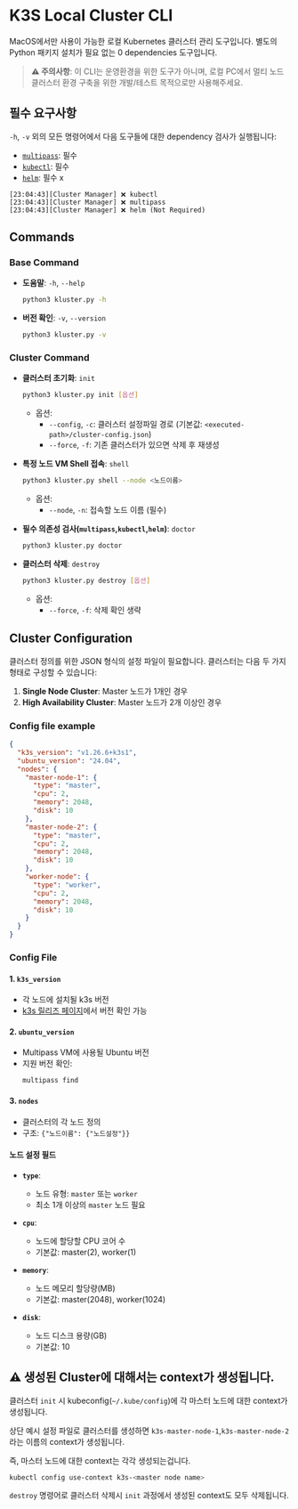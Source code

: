 # K3S Local Cluster CLI

MacOS에서만 사용이 가능한 로컬 Kubernetes 클러스터 관리 도구입니다. 별도의 Python 패키지 설치가 필요 없는 0 dependencies 도구입니다.

> **⚠️ 주의사항**: 이 CLI는 운영환경을 위한 도구가 아니며, 로컬 PC에서 멀티 노드 클러스터 환경 구축을 위한 개발/테스트 목적으로만 사용해주세요.

## 필수 요구사항

`-h`, `-v` 외의 모든 명령어에서 다음 도구들에 대한 dependency 검사가 실행됩니다:

- [`multipass`](https://canonical.com/multipass): 필수
- [`kubectl`](https://kubernetes.io/ko/docs/reference/kubectl/): 필수
- [`helm`](https://helm.sh/): 필수 x

```
[23:04:43][Cluster Manager] ❌ kubectl
[23:04:43][Cluster Manager] ❌ multipass
[23:04:43][Cluster Manager] ❌ helm (Not Required)
```

## Commands

### Base Command

- **도움말**: `-h`, `--help`

  ```bash
  python3 kluster.py -h
  ```

- **버전 확인**: `-v`, `--version`
  ```bash
  python3 kluster.py -v
  ```

### Cluster Command

- **클러스터 초기화**: `init`

  ```bash
  python3 kluster.py init [옵션]
  ```

  - 옵션:
    - `--config`, `-c`: 클러스터 설정파일 경로 (기본값: `<executed-path>/cluster-config.json`)
    - `--force`, `-f`: 기존 클러스터가 있으면 삭제 후 재생성

- **특정 노드 VM Shell 접속**: `shell`

  ```bash
  python3 kluster.py shell --node <노드이름>
  ```

  - 옵션:
    - `--node`, `-n`: 접속할 노드 이름 (필수)

- **필수 의존성 검사(`multipass`,`kubectl`,`helm`)**: `doctor`

  ```bash
  python3 kluster.py doctor
  ```

- **클러스터 삭제**: `destroy`
  ```bash
  python3 kluster.py destroy [옵션]
  ```
  - 옵션:
    - `--force`, `-f`: 삭제 확인 생략

## Cluster Configuration

클러스터 정의를 위한 JSON 형식의 설정 파일이 필요합니다. 클러스터는 다음 두 가지 형태로 구성할 수 있습니다:

1. **Single Node Cluster**: Master 노드가 1개인 경우
2. **High Availability Cluster**: Master 노드가 2개 이상인 경우

### Config file example

```json
{
  "k3s_version": "v1.26.6+k3s1",
  "ubuntu_version": "24.04",
  "nodes": {
    "master-node-1": {
      "type": "master",
      "cpu": 2,
      "memory": 2048,
      "disk": 10
    },
    "master-node-2": {
      "type": "master",
      "cpu": 2,
      "memory": 2048,
      "disk": 10
    },
    "worker-node": {
      "type": "worker",
      "cpu": 2,
      "memory": 2048,
      "disk": 10
    }
  }
}
```

### Config File

#### 1. `k3s_version`

- 각 노드에 설치될 k3s 버전
- [k3s 릴리즈 페이지](https://github.com/k3s-io/k3s/releases)에서 버전 확인 가능

#### 2. `ubuntu_version`

- Multipass VM에 사용될 Ubuntu 버전
- 지원 버전 확인:
  ```bash
  multipass find
  ```

#### 3. `nodes`

- 클러스터의 각 노드 정의
- 구조: `{"노드이름": {"노드설정"}}`

#### 노드 설정 필드

- **`type`**:

  - 노드 유형: `master` 또는 `worker`
  - 최소 1개 이상의 `master` 노드 필요

- **`cpu`**:

  - 노드에 할당할 CPU 코어 수
  - 기본값: master(2), worker(1)

- **`memory`**:

  - 노드 메모리 할당량(MB)
  - 기본값: master(2048), worker(1024)

- **`disk`**:
  - 노드 디스크 용량(GB)
  - 기본값: 10

## ⚠️ 생성된 Cluster에 대해서는 context가 생성됩니다.

클러스터 `init` 시 kubeconfig(`~/.kube/config`)에 각 마스터 노드에 대한 context가 생성됩니다.

상단 예시 설정 파일로 클러스터를 생성하면 `k3s-master-node-1`,`k3s-master-node-2`라는 이름의 context가 생성됩니다.

즉, 마스터 노드에 대한 context는 각각 생성되는겁니다.

```bash
kubectl config use-context k3s-<master node name>
```

`destroy` 명령어로 클러스터 삭제시 `init` 과정에서 생성된 context도 모두 삭제됩니다.
